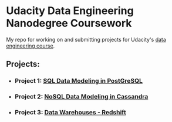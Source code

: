 # Udacity Data Engineering Nanodegree Coursework

My repo for working on and submitting projects for Udacity's [data engineering course](https://www.udacity.com/course/data-engineer-nanodegree--nd027).

## Projects:

- ### Project 1: [SQL Data Modeling in PostGreSQL](p1-data-modeling-postgres)
- ### Project 2: [NoSQL Data Modeling in Cassandra](p2-data-modeling-cassandra)
- ### Project 3: [Data Warehouses - Redshift](p3-data-warehouse)
